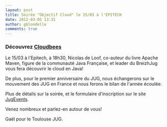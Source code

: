 ```yaml
---
layout: post
title: Soirée "Objectif Cloud" le 15/03 à l'EPITECH
date: 2012-03-05 13:31
author: gblondelle
comments: true
---
```

<h3>Découvrez <a href="http://www.cloudbees.com/">Cloudbees</a></h3>
<p>Le 15/03 à l'Epitech, à 18h30, Nicolas de Loof, co-auteur du livre Apache Maven, figure de la communauté Java Française, et leader du BreizhJug vous fera découvrir le cloud en Java!</p>
<p>De plus, pour le premier anniversaire du JUG, nous échangerons sur le mouvement des JUG en France et nous ferons le bilan de l'année écoulée.</p>
<p>Plus de détails sur la soirée, et le formulaire d'inscription sur le site <a title="JugEvent" href="http://www.jugevents.org/jugevents/event/44557">JugEvents</a>.</p>
<p>Venez nombreux et parlez-en autour de vous!</p>
<p>Gaël pour le Toulouse JUG.</p>
